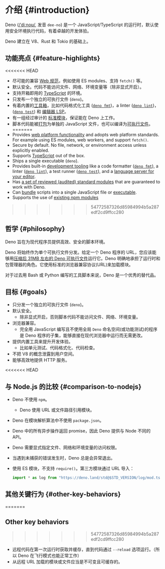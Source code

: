 # 介绍 {#introduction}

Deno ([/ˈdiːnoʊ/](http://ipa-reader.xyz/?text=%CB%88di%CB%90no%CA%8A), 发音
`dee-no`) 是一个 JavaScript/TypeScript 的运行时，默认使用安全环境执行代码，有着卓越的开发体验。

Deno 建立在 V8、Rust 和 Tokio 的基础上。

## 功能亮点 {#feature-highlights}

<<<<<<< HEAD
- 尽可能的兼容 [Web 规范](./runtime/web_platform_apis.md)，例如使用 ES modules、支持 `fetch()`
  等。
- 默认安全。代码不能访问文件、网络、环境变量等（除非显式开启）。
- 支持开箱即用的 [TypeScript](./typescript.md) 的环境。
- 只发布一个独立的可执行文件 (`deno`)。
- 有着内置的[工具箱](./tools.md)，比如代码格式化工具 ([`deno fmt`](./tools/formatter.md))，a linter
  ([`deno lint`](./tools/linter.md))，([`deno test`](./testing.md)) 和
  [编辑器 LSP](./getting_started/setup_your_environment.md#using-an-editoride)。
- 有一组经过审计的 [标准模块](https://deno.land/std/)，保证能在 Deno 上工作。
- 脚本代码能被[打包](./tools/bundler.md)为单独的 JavaScript
  文件，也可以编译为[可执行文件](./tools/compiler.md)。
=======
- Provides [web platform functionality](./runtime/web_platform_apis.md) and
  adopts web platform standards. For example using ES modules, web workers, and
  support `fetch()`.
- Secure by default. No file, network, or environment access unless explicitly
  enabled.
- Supports [TypeScript](./advanced/typescript.md) out of the box.
- Ships a single executable (`deno`).
- Provides built-in [development tooling](./tools.md) like a code formatter
  ([`deno fmt`](./tools/formatter.md)), a linter
  ([`deno lint`](./tools/linter.md)), a test runner
  ([`deno test`](./basics/testing.md)), and a
  [language server for your editor](./getting_started/setup_your_environment.md#using-an-editoride).
- Has
  [a set of reviewed (audited) standard modules](https://deno.land/std@$STD_VERSION)
  that are guaranteed to work with Deno.
- Can [bundle](./tools/bundler.md) scripts into a single JavaScript file or
  [executable](./tools/compiler.md).
- Supports the use of [existing npm modules](./node.md)
>>>>>>> 54772587326d85984994b5a287edf2cd9ffcc280

## 哲学 {#philosophy}

Deno 旨在为现代程序员提供高效、安全的脚本环境。

Deno 将始终作为单个可执行文件分发。给定一个 Deno 程序的
URL，您应该能够用[压缩后 31MB 左右的 Deno 可执行文件](https://github.com/denoland/deno/releases)运行它。Deno
明确地承担了运行时和包管理器的角色。它使用标准的浏览器兼容协议(URL)来加载模块。

对于过去用 Bash 或 Python 编写的工具脚本来说，Deno 是一个优秀的替代品。

## 目标 {#goals}

- 只分发一个独立的可执行文件 (`deno`)。
- 默认安全。
  - 除非显式开启，否则脚本代码不能访问文件、网络、环境变量。
- 浏览器兼容。
  - 完全用 JavaScript 编写且不使用全局 `Deno` 命名空间(或功能测试)的程序是 Deno
    程序的子集，能够直接在现代浏览器中运行而无需更改。
- 提供内置工具来提升开发体验。
  - 比如单元测试、代码格式化、代码检查。
- 不把 V8 的概念泄露到用户空间。
- 能够高效地提供 HTTP 服务。

<<<<<<< HEAD
## 与 Node.js 的比较 {#comparison-to-nodejs}

- Deno 不使用 `npm`。
  - Deno 使用 URL 或文件路径引用模块。
- Deno 在模块解析算法中不使用 `package.json`。
- Deno 中的所有异步操作返回 promise，因此 Deno 提供与 Node 不同的 API。
- Deno 需要显式指定文件、网络和环境变量的访问权限。
- 当遇到未捕获的错误发生时，Deno 总是会异常退出。
- 使用 ES 模块，不支持 `require()`。第三方模块通过 URL 导入：

  ```javascript
  import * as log from "https://deno.land/std@$STD_VERSION/log/mod.ts";
  ```

## 其他关键行为 {#other-key-behaviors}
=======
## Other key behaviors
>>>>>>> 54772587326d85984994b5a287edf2cd9ffcc280

- 远程代码在第一次运行时获取并缓存，直到代码通过 `--reload` 选项运行。（所以 Deno 在飞行模式也能正常工作）
- 从远程 URL 加载的模块或文件应当是不可变且可缓存的。
